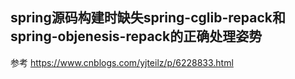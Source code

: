 ## spring源码构建时缺失spring-cglib-repack和spring-objenesis-repack的正确处理姿势

参考 https://www.cnblogs.com/yjteilz/p/6228833.html

